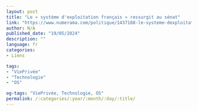 ```yaml
---
layout: post
title: "Le « système d'exploitation français » ressurgit au sénat"
link: "https://www.numerama.com/politique/1437188-le-systeme-dexploitation-francais-ressurgit-au-senat.html"
author: N/A
published_date: "19/05/2024"
description: ""
language: fr
categories:
- Liens

tags:
- "ViePrivée"
- "Technologie"
- "OS"

og-tags: "ViePrivée, Technologie, OS"
permalink: /:categories/:year/:month/:day/:title/
---
```


